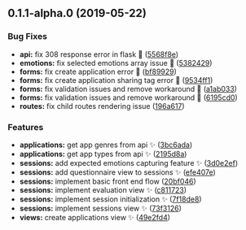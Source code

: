 <a name="0.1.1-alpha.0"></a>
## 0.1.1-alpha.0 (2019-05-22)


### Bug Fixes

* **api:** fix 308 response error in flask :bug: ([5568f8e](https://github.com/brionmario/cssi/commit/5568f8e))
* **emotions:** fix selected emotions array issue :bug: ([5382429](https://github.com/brionmario/cssi/commit/5382429))
* **forms:** fix create application error :bug: ([bf89929](https://github.com/brionmario/cssi/commit/bf89929))
* **forms:** fix create application sharing tag error :bug: ([9534ff1](https://github.com/brionmario/cssi/commit/9534ff1))
* **forms:** fix validation issues and remove workaround :bug: ([a1ab033](https://github.com/brionmario/cssi/commit/a1ab033))
* **forms:** fix validation issues and remove workaround :bug: ([6195cd0](https://github.com/brionmario/cssi/commit/6195cd0))
* **routes:** fix child routes rendering issue ([196a617](https://github.com/brionmario/cssi/commit/196a617))


### Features

* **applications:** get app genres from api :sparkles: ([3bc6ada](https://github.com/brionmario/cssi/commit/3bc6ada))
* **applications:** get app types from api :sparkles: ([2195d8a](https://github.com/brionmario/cssi/commit/2195d8a))
* **sessions:** add expected emotions capturing feature :sparkles: ([3d0e2ef](https://github.com/brionmario/cssi/commit/3d0e2ef))
* **sessions:** add questionnaire view to sessions :sparkles: ([efe407e](https://github.com/brionmario/cssi/commit/efe407e))
* **sessions:** implement basic front end flow ([20bf046](https://github.com/brionmario/cssi/commit/20bf046))
* **sessions:** implement evaluation view :sparkles: ([c811723](https://github.com/brionmario/cssi/commit/c811723))
* **sessions:** implement session initialization :sparkles: ([7f18de8](https://github.com/brionmario/cssi/commit/7f18de8))
* **sessions:** implement sessions view :sparkles: ([73f3126](https://github.com/brionmario/cssi/commit/73f3126))
* **views:** create applications view :sparkles: ([49e2fd4](https://github.com/brionmario/cssi/commit/49e2fd4))



